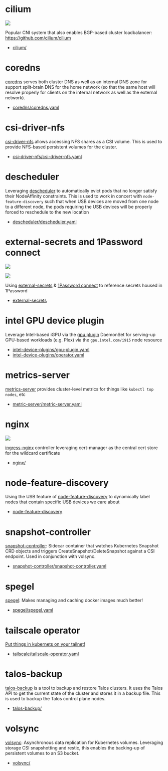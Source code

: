 # cilium

![](https://i.imgur.com/3fsHvXY.png)

Popular CNI system that also enables BGP-based cluster loadbalancer: https://github.com/cilium/cilium

* [cilium/](cilium/)

# coredns

[coredns](https://github.com/coredns/coredns) serves both cluster DNS as well as an internal DNS zone for support split-brain DNS for the home network (so that the same host will resolve properly for clients on the internal network as well as the external network).

* [coredns/coredns.yaml](coredns/coredns.yaml)

# csi-driver-nfs

[csi-driver-nfs](https://github.com/kubernetes-csi/csi-driver-nfs) allows accessing NFS shares as a CSI volume.  This is used to provide NFS-based persistent volumes for the cluster.

* [csi-driver-nfs/csi-driver-nfs.yaml](csi-driver-nfs/csi-driver-nfs.yaml)

# descheduler

Leveraging [descheduler](https://github.com/kubernetes-sigs/descheduler) to automatically evict pods that no longer satisfy their NodeAffinity constraints.  This is used to work in concert with `node-feature-discovery` such that when USB devices are moved from one node to a different node, the pods requiring the USB devices will be properly forced to reschedule to the new location

* [descheduler/descheduler.yaml](descheduler/descheduler.yaml)

# external-secrets and 1Password connect

![](https://i.imgur.com/agGzYnK.png)

![](https://i.imgur.com/Z9h2dky.png)

Using [external-secrets](https://external-secrets.io) & [1Password connect](https://github.com/1Password/connect) to reference secrets housed in 1Password

* [external-secrets](external-secrets)

# intel GPU device plugin

Leverage Intel-based iGPU via the [gpu plugin](https://github.com/intel/intel-device-plugins-for-kubernetes/tree/master/cmd/gpu_plugin) DaemonSet for serving-up GPU-based workloads (e.g. Plex) via the `gpu.intel.com/i915` node resource

* [intel-device-plugins/gpu-plugin.yaml](intel-device-plugins/gpu-plugin.yaml)
* [intel-device-plugins/operator.yaml](intel-device-plugins/operator.yaml)

# metrics-server

[metrics-server](https://github.com/kubernetes-sigs/metrics-server) provides cluster-level metrics for things like `kubectl top nodes`, etc

* [metric-server/metric-server.yaml](metric-server/metric-server.yaml)

# nginx

![](https://i.imgur.com/b21MHEE.png)

[ingress-nginx](https://github.com/kubernetes/ingress-nginx) controller leveraging cert-manager as the central cert store for the wildcard certificate

* [nginx/](nginx/)

# node-feature-discovery

Using the USB feature of [node-feature-discovery](https://github.com/kubernetes-sigs/node-feature-discovery) to dynamically label nodes that contain specific USB devices we care about

* [node-feature-discovery](node-feature-discovery/)

# snapshot-controller

[snapshot-controller](https://github.com/kubernetes-csi/external-snapshotter): Sidecar container that watches Kubernetes Snapshot CRD objects and triggers CreateSnapshot/DeleteSnapshot against a CSI endpoint.  Used in conjunction with volsync.

* [snapshot-controller/snapshot-controller.yaml](snapshot-controller/snapshot-controller.yaml)

# spegel

[spegel](https://github.com/spegel-org/spegel): Makes managing and caching docker images much better!

* [spegel/spegel.yaml](spegel/spegel.yaml)

# tailscale operator

[Put things in kubernets on your tailnet!](https://tailscale.com/kb/1236/kubernetes-operator)

* [tailscale/tailscale-operator.yaml](tailscale/tailscale-operator.yaml)

# talos-backup

[talos-backup](https://github.com/siderolabs/talos-backup) is a tool to backup and restore Talos clusters.  It uses the Talos API to get the current state of the cluster and stores it in a backup file.  This is used to backup the Talos control plane nodes.

* [talos-backup/](talos-backup/)

# volsync

[volsync](https://github.com/backube/volsync): Asynchronous data replication for Kubernetes volumes.  Leveraging storage CSI snapshotting and restic, this enables the backing-up of persistent volumes to an S3 bucket.

* [volsync/](volsync/)